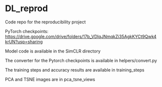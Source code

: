# DL_reprod

Code repo for the reproducibility project

PyTorch checkpoints: https://drive.google.com/drive/folders/17b_VDIqJNmqkZi35AgkKYCt9Qwk4krUN?usp=sharing

Model code is available in the SimCLR directory

The converter for the Pytorch checkpoints is available in helpers/convert.py

The training steps and accuracy results are available in training_steps

PCA and TSNE images are in pca_tsne_views

